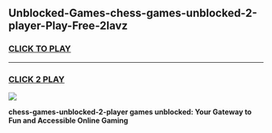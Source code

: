 
## Unblocked-Games-chess-games-unblocked-2-player-Play-Free-2lavz
<h3>
<a href="https://premium76.site?title=chess-games-unblocked-2-player&ref=23A">CLICK TO PLAY</a></h3>
<hr>

<h3>
<a href="https://premium76.site?title=chess-games-unblocked-2-player&ref=23A">CLICK 2 PLAY</a>
  
</h3>

<a href="https://premium76.site?title=chess-games-unblocked-2-player&ref=23A"><img src="https://clearcache.store/games.png"></a>


**chess-games-unblocked-2-player games unblocked: Your Gateway to Fun and Accessible Online Gaming**

